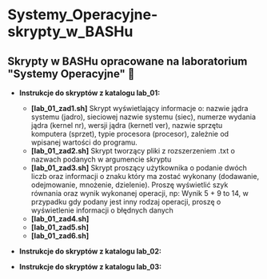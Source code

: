 # Systemy_Operacyjne-skrypty_w_BASHu

## Skrypty w BASHu opracowane na laboratorium "Systemy Operacyjne" 🥰

- <strong>Instrukcje do skryptów z katalogu lab_01:</strong>
  - <strong>[lab_01_zad1.sh]</strong> Skrypt wyświetlający informacje o: nazwie jądra systemu (jadro), sieciowej nazwie systemu (siec), numerze wydania jądra (kernel nr), wersji jądra (kernetl ver), nazwie sprzętu komputera (sprzet), typie procesora (procesor), zależnie od wpisanej wartości do programu.
  - <strong>[lab_01_zad2.sh]</strong> Skrypt tworzący pliki z rozszerzeniem .txt o nazwach podanych w argumencie skryptu
  - <strong>[lab_01_zad3.sh]</strong> Skrypt proszący użytkownika o podanie dwóch liczb oraz informacji o znaku który ma zostać wykonany (dodawanie, odejmowanie, mnożenie, dzielenie). Proszę wyświetlić szyk równania oraz wynik wykonanej operacji, np: Wynik 5 + 9 to 14, w przypadku gdy podany jest inny rodzaj operacji, proszę o wyświetlenie informacji o
błędnych danych
  - <strong>[lab_01_zad4.sh]</strong>
  - <strong>[lab_01_zad5.sh]</strong>
  - <strong>[lab_01_zad6.sh]</strong>
- <strong>Instrukcje do skryptów z katalogu lab_02:</strong>

- <strong>Instrukcje do skryptów z katalogu lab_03:</strong>
